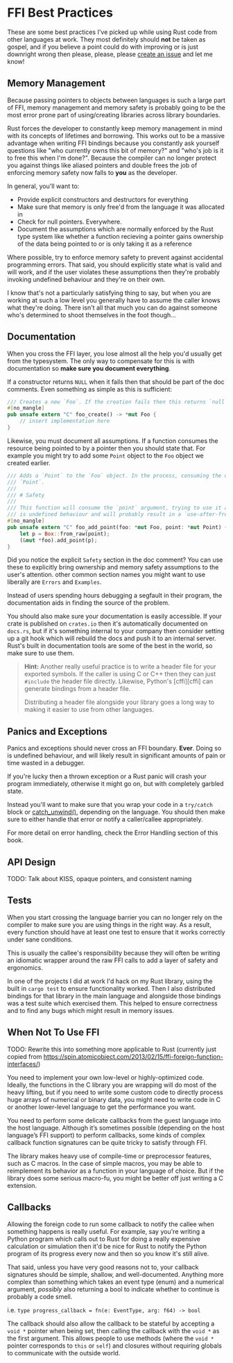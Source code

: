 # FFI Best Practices 

These are some best practices I've picked up while using Rust code from other
languages at work. They most definitely should **not** be taken as gospel, and 
if you believe a point could do with improving or is just downright wrong then
please, please, please [create an issue][issue] and let me know!


## Memory Management

Because passing pointers to objects between languages is such a large part of 
FFI, memory management and memory safety is probably going to be the most error
prone part of using/creating libraries across library boundaries. 

Rust forces the developer to constantly keep memory management in mind with its
concepts of lifetimes and borrowing. This works out to be a massive advantage 
when writing FFI bindings because you constantly ask yourself questions like 
"who currently owns this bit of memory?" and "who's job is it to free this when
I'm done?". Because the compiler can no longer protect you against things like
aliased pointers and double frees the job of enforcing memory safety now falls
to **you** as the developer.

In general, you'll want to:

* Provide explicit constructors and destructors for everything
* Make sure that memory is only free'd from the language it was allocated in
* Check for null pointers. Everywhere.
* Document the assumptions which are normally enforced by the Rust type system 
  like whether a function recieving a pointer gains ownership of the data being
  pointed to or is only taking it as a reference

Where possible, try to enforce memory safety to prevent against accidental 
programming errors. That said, you should explicitly state what is valid and
will work, and if the user violates these assumptions then they're probably 
invoking undefined behaviour and they're on their own. 

I know that's not a particularly satisfying thing to say, but when you are 
working at such a low level you generally have to assume the caller knows what 
they're doing. There isn't all that much you can do against someone who's 
determined to shoot themselves in the foot though...


## Documentation

When you cross the FFI layer, you lose almost all the help you'd usually get 
from the typesystem. The only way to compensate for this is with documentation
so **make sure you document everything**. 

If a constructor returns `NULL` when it fails then that should be part of the 
doc comments. Even something as simple as this is sufficient:

```rust
/// Creates a new `Foo`. If the creation fails then this returns `null`.
#[no_mangle]
pub unsafe extern "C" foo_create() -> *mut Foo {
    // insert implementation here
}
```

Likewise, you must document all assumptions. If a function consumes the 
resource being pointed to by a pointer then you should state that. For 
example you might try to add some `Point` object to the `Foo` object we created
earlier.


```rust
/// Adds a `Point` to the `Foo` object. In the process, consuming the original
/// `Point`.
/// 
/// # Safety
///
/// This function will consume the `point` argument, trying to use it afterwards
/// is undefined behaviour and will probably result in a `use-after-free`.
#[no_mangle]
pub unsafe extern "C" foo_add_point(foo: *mut Foo, point: *mut Point) {
    let p = Box::from_raw(point);
    (&mut *foo).add_point(p);
}
```

Did you notice the explicit `Safety` section in the doc comment? You can use
these to explicitly bring ownership and memory safety assumptions to the user's
attention. other common section names you might want to use liberally are 
`Errors` and `Examples`.

Instead of users spending hours debugging a segfault in their program, 
the documentation aids in finding the source of the problem.

You should also make sure your documentation is easily accessible. If your crate
is published on `crates.io` then it's automatically documented on `docs.rs`, 
but if it's something internal to your company then consider setting up a git
hook which will rebuild the docs and push it to an internal server. Rust's 
built in documentation tools are some of the best in the world, so make sure to
use them.

> **Hint:** Another really useful practice is to write a header file for your
> exported symbols. If the caller is using C or C++ then they can just 
> `#include` the header file directly. Likewise, Python's [cffi][cffi] can 
> generate bindings from a header file.
> 
> Distributing a header file alongside your library goes a long way to making 
> it easier to use from other languages.


## Panics and Exceptions

Panics and exceptions should never cross an FFI boundary. **Ever**. Doing so is
undefined behaviour, and will likely result in significant amounts of pain or
time wasted in a debugger. 

If you're lucky then a thrown exception or a Rust panic will crash your program
immediately, otherwise it might go on, but with completely garbled state.

Instead you'll want to make sure that you wrap your code in a `try/catch` block 
or [catch_unwind()][catch_unwind], depending on the language. You should then
make sure to either handle that error or notify a caller/callee appropriately.

For more detail on error handling, check the Error Handling section of this 
book.
<!-- TODO: write the error handling part and provide a link to it -->


## API Design 

TODO: Talk about KISS, opaque pointers, and consistent naming 


## Tests

When you start crossing the language barrier you can no longer rely on the 
compiler to make sure you are using things in the right way. As a result, every
function should have at least one test to ensure that it works correctly under
sane conditions.

This is usually the callee's responsibility because they will often be writing
an idiomatic wrapper around the raw FFI calls to add a layer of safety and 
ergonomics.

In one of the projects I did at work I'd hack on my Rust library, using the 
built in `cargo test` to ensure functionality worked. Then I also distributed 
bindings for that library in the main language and alongside those bindings was
a test suite which exercised them. This helped to ensure correctness and to 
find any bugs which might result in memory issues.


## When Not To Use FFI

TODO: Rewrite this into something more applicable to Rust
(currently just copied from https://spin.atomicobject.com/2013/02/15/ffi-foreign-function-interfaces/)

You need to implement your own low-level or highly-optimized code. Ideally, 
the functions in the C library you are wrapping will do most of the heavy 
lifting, but if you need to write some custom code to directly process huge 
arrays of numerical or binary data, you might need to write code in C or 
another lower-level language to get the performance you want.  

You need to perform some delicate callbacks from the guest language into the 
host language. Although it’s sometimes possible (depending on the host 
language’s FFI support) to perform callbacks, some kinds of complex callback 
function signatures can be quite tricky to satisfy through FFI.  

The library makes heavy use of compile-time or preprocessor features, such as 
C macros. In the case of simple macros, you may be able to reimplement its 
behavior as a function in your language of choice. But if the library does 
some serious macro-fu, you might be better off just writing a C extension. 


## Callbacks

Allowing the foreign code to run some callback to notify the callee when 
something happens is really useful. For example, say you're writing a Python 
program which calls out to Rust for doing a really expensive calculation or 
simulation then it'd be nice for Rust to notify the Python program of its 
progress every now and then so you know it's still alive.

That said, unless you have very good reasons not to, your callback signatures 
should be simple, shallow, and well-documented. Anything more complex than 
something which takes an event type (enum) and a numerical argument, *possibly*
also returning a bool to indicate whether to continue is probably a code smell.

i.e. `type progress_callback = fn(e: EventType, arg: f64) -> bool`

The callback should also allow the callback to be stateful by accepting a 
`void *` pointer when being set, then calling the callback with the `void *` 
as the first argument. This allows people to use methods (where the `void *` 
pointer corresponds to `this` or `self`) and closures without requiring globals
to communicate with the outside world.



[issue]: https://github.com/Michael-F-Bryan/rust-ffi-guide/issues/new
[catch_unwind]: https://doc.rust-lang.org/std/panic/fn.catch_unwind.html
